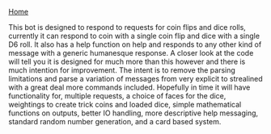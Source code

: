 [Home](https://github.enim.ga/)

This bot is designed to respond to requests for coin flips and dice rolls, currently it can respond to coin with a single coin flip and dice with a single D6 roll. It also has a help function on help and responds to any other kind of message with a generic humanesque response. A closer look at the code will tell you it is designed for much more than this however and there is much intention for improvement. The intent is to remove the parsing limitations and parse a variation of messages from very explicit to strealined with a great deal more commands included. Hopefully in time it will have functionality for, multiple requests, a choice of faces for the dice, weightings to create trick coins and loaded dice, simple mathematical functions on outputs, better IO handling, more descriptive help messaging, standard random number generation, and a card based system.
